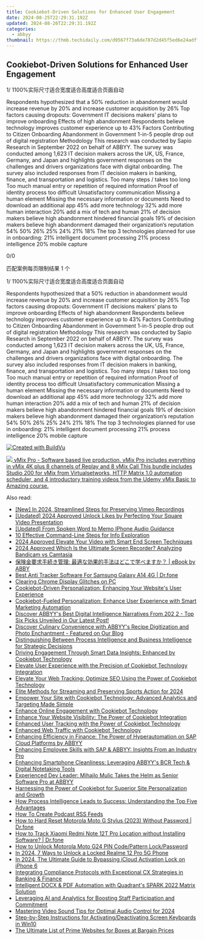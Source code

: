 ```yaml
---
title: Cookiebot-Driven Solutions for Enhanced User Engagement
date: 2024-08-25T22:29:31.192Z
updated: 2024-08-26T22:29:31.192Z
categories:
  - abbyy
thumbnail: https://thmb.techidaily.com/d9567f73a6de787d2d45f5ed6e24adff2914444a4a5e563757f01047c1bbc480.jpg
---
```


## Cookiebot-Driven Solutions for Enhanced User Engagement

1/ 1100%实际尺寸适合宽度适合高度适合页面自动

Respondents hypothesized that a 50% reduction in abandonment would increase revenue by 20% and increase customer acquisition by 26% Top factors causing dropouts: Government IT decisions makers’ plans to improve onboarding Effects of high abandonment Respondents believe technology improves customer experience up to 43% Factors Contributing to Citizen Onboarding Abandonment in Government 1-in-5 people drop out of digital registration Methodology This research was conducted by Sapio Research in September 2022 on behalf of ABBYY. The survey was conducted among 1,623 IT decision makers across the UK, US, France, Germany, and Japan and highlights government responses on the challenges and drivers organizations face with digital onboarding. The survey also included responses from IT decision makers in banking, finance, and transportation and logistics. Too many steps / takes too long Too much manual entry or repetition of required information Proof of identity process too difficult Unsatisfactory communication Missing a human element Missing the necessary information or documents Need to download an additional app 45% add more technology 32% add more human interaction 20% add a mix of tech and human 21% of decision makers believe high abandonment hindered financial goals 19% of decision makers believe high abandonment damaged their organization‘s reputation 54% 50% 26% 25% 24% 21% 18% The top 3 technologies planned for use in onboarding: 21% intelligent document processing 21% process intelligence 20% mobile capture 



0/0

匹配案例每页限制结果 1 个

1/ 1100%实际尺寸适合宽度适合高度适合页面自动

Respondents hypothesized that a 50% reduction in abandonment would increase revenue by 20% and increase customer acquisition by 26% Top factors causing dropouts: Government IT decisions makers’ plans to improve onboarding Effects of high abandonment Respondents believe technology improves customer experience up to 43% Factors Contributing to Citizen Onboarding Abandonment in Government 1-in-5 people drop out of digital registration Methodology This research was conducted by Sapio Research in September 2022 on behalf of ABBYY. The survey was conducted among 1,623 IT decision makers across the UK, US, France, Germany, and Japan and highlights government responses on the challenges and drivers organizations face with digital onboarding. The survey also included responses from IT decision makers in banking, finance, and transportation and logistics. Too many steps / takes too long Too much manual entry or repetition of required information Proof of identity process too difficult Unsatisfactory communication Missing a human element Missing the necessary information or documents Need to download an additional app 45% add more technology 32% add more human interaction 20% add a mix of tech and human 21% of decision makers believe high abandonment hindered financial goals 19% of decision makers believe high abandonment damaged their organization‘s reputation 54% 50% 26% 25% 24% 21% 18% The top 3 technologies planned for use in onboarding: 21% intelligent document processing 21% process intelligence 20% mobile capture 

[![Created with BuildVu](https://www.abbyy.com/buildvu-logo.png)](https://www.idrsolutions.com/online-pdf-to-html-converter)



<ins class="adsbygoogle"
     style="display:block"
     data-ad-format="autorelaxed"
     data-ad-client="ca-pub-7571918770474297"
     data-ad-slot="1223367746"></ins>



<ins class="adsbygoogle"
     style="display:block"
     data-ad-client="ca-pub-7571918770474297"
     data-ad-slot="8358498916"
     data-ad-format="auto"
     data-full-width-responsive="true"></ins>

<!-- affiliate ads begin -->
<a href="https://secure.2checkout.com/order/checkout.php?PRODS=30901410&QTY=1&AFFILIATE=108875&CART=1"> <img src="https://secure.avangate.com/images/merchant/ce9a6fb2becc2d235e62b125e9260102/products/copy_1_copy_vMixCallScreenshot1-large.jpg" border="0"> vMix Pro - Software based live production. vMix Pro includes everything in vMix 4K plus 8 channels of Replay and 8 vMix Call 
This bundle includes Studio 200 for vMix from Virtualsetworks, HTTP Matrix 1.0 automation scheduler, and 4 introductory training videos from the Udemy vMix Basic to Amazing course. </a>
<!-- affiliate ads end -->
<span class="atpl-alsoreadstyle">Also read:</span>
<div><ul>
<li><a href="https://video-capture.techidaily.com/new-in-2024-streamlined-steps-for-preserving-vimeo-recordings/"><u>[New] In 2024, Streamlined Steps for Preserving Vimeo Recordings</u></a></li>
<li><a href="https://facebook-video-content.techidaily.com/updated-2024-approved-unlock-likes-by-perfecting-your-square-video-presentation/"><u>[Updated] 2024 Approved  Unlock Likes by Perfecting Your Square Video Presentation</u></a></li>
<li><a href="https://on-screen-recording.techidaily.com/updated-from-spoken-word-to-memo-iphone-audio-guidance/"><u>[Updated] From Spoken Word to Memo  IPhone Audio Guidance</u></a></li>
<li><a href="https://win11.techidaily.com/10-effective-command-line-steps-for-info-exploration/"><u>10 Effective Command-Line Steps for Info Exploration</u></a></li>
<li><a href="https://youtube-videos.techidaily.com/2024-approved-elevate-your-video-with-smart-end-screen-techniques/"><u>2024 Approved  Elevate Your Video with Smart End Screen Techniques</u></a></li>
<li><a href="https://screen-sharing-recording.techidaily.com/2024-approved-which-is-the-ultimate-screen-recorder-analyzing-bandicam-vs-camtasia/"><u>2024 Approved  Which Is the Ultimate Screen Recorder? Analyzing Bandicam vs Camtasia</u></a></li>
<li><a href="https://solve-info.techidaily.com/ebook-by-abby/"><u>保険金要求手続き管理: 最適な効果的手法はどこで学べますか？ | eBook by ABBY</u></a></li>
<li><a href="https://android-location-track.techidaily.com/best-anti-tracker-software-for-samsung-galaxy-a14-4g-drfone-by-drfone-virtual-android/"><u>Best Anti Tracker Software For Samsung Galaxy A14 4G | Dr.fone</u></a></li>
<li><a href="https://windows11.techidaily.com/clearing-chrome-display-glitches-on-pc/"><u>Clearing Chrome Display Glitches on PC</u></a></li>
<li><a href="https://solve-info.techidaily.com/cookiebot-driven-personalization-enhancing-your-websites-user-experience/"><u>Cookiebot-Driven Personalization: Enhancing Your Website's User Experience</u></a></li>
<li><a href="https://solve-info.techidaily.com/cookiebot-fueled-personalization-enhance-user-experience-with-smart-marketing-automation/"><u>Cookiebot-Fueled Personalization: Enhance User Experience with Smart Marketing Automation</u></a></li>
<li><a href="https://solve-info.techidaily.com/discover-abbyys-best-digital-intelligence-narratives-from-202-2-top-six-picks-unveiled-in-our-latest-post/"><u>Discover ABBYY's Best Digital Intelligence Narratives From 202 2 - Top Six Picks Unveiled in Our Latest Post!</u></a></li>
<li><a href="https://solve-info.techidaily.com/discover-culinary-convenience-with-abbyys-recipe-digitization-and-photo-enchantment-featured-on-our-blog/"><u>Discover Culinary Convenience with ABBYY's Recipe Digitization and Photo Enchantment - Featured on Our Blog</u></a></li>
<li><a href="https://solve-info.techidaily.com/distinguishing-between-process-intelligence-and-business-intelligence-for-strategic-decisions/"><u>Distinguishing Between Process Intelligence and Business Intelligence for Strategic Decisions</u></a></li>
<li><a href="https://solve-info.techidaily.com/driving-engagement-through-smart-data-insights-enhanced-by-cookiebot-technology/"><u>Driving Engagement Through Smart Data Insights: Enhanced by Cookiebot Technology</u></a></li>
<li><a href="https://solve-info.techidaily.com/elevate-user-experience-with-the-precision-of-cookiebot-technology-integration/"><u>Elevate User Experience with the Precision of Cookiebot Technology Integration</u></a></li>
<li><a href="https://solve-info.techidaily.com/elevate-your-web-tracking-optimize-seo-using-the-power-of-cookiebot-technology/"><u>Elevate Your Web Tracking: Optimize SEO Using the Power of Cookiebot Technology</u></a></li>
<li><a href="https://on-screen-recording.techidaily.com/elite-methods-for-streaming-and-preserving-sports-action-for-2024/"><u>Elite Methods for Streaming and Preserving Sports Action for 2024</u></a></li>
<li><a href="https://solve-info.techidaily.com/empower-your-site-with-cookiebot-technology-advanced-analytics-and-targeting-made-simple/"><u>Empower Your Site with Cookiebot Technology: Advanced Analytics and Targeting Made Simple</u></a></li>
<li><a href="https://solve-info.techidaily.com/enhance-online-engagement-with-cookiebot-technology/"><u>Enhance Online Engagement with Cookiebot Technology</u></a></li>
<li><a href="https://solve-info.techidaily.com/enhance-your-website-visibility-the-power-of-cookiebot-integration/"><u>Enhance Your Website Visibility: The Power of Cookiebot Integration</u></a></li>
<li><a href="https://solve-info.techidaily.com/enhanced-user-tracking-with-the-power-of-cookiebot-technology/"><u>Enhanced User Tracking with the Power of Cookiebot Technology</u></a></li>
<li><a href="https://solve-info.techidaily.com/enhanced-web-traffic-with-cookiebot-technology/"><u>Enhanced Web Traffic with Cookiebot Technology</u></a></li>
<li><a href="https://solve-info.techidaily.com/enhancing-efficiency-in-finance-the-power-of-hyperautomation-on-sap-cloud-platforms-by-abbyy/"><u>Enhancing Efficiency in Finance: The Power of Hyperautomation on SAP Cloud Platforms by ABBYY</u></a></li>
<li><a href="https://solve-info.techidaily.com/enhancing-employee-skills-with-sap-and-abbyy-insights-from-an-industry-pro/"><u>Enhancing Employee Skills with SAP & ABBYY: Insights From an Industry Pro</u></a></li>
<li><a href="https://solve-info.techidaily.com/enhancing-smartphone-cleanliness-leveraging-abbyys-bcr-tech-and-digital-notetaking-tools/"><u>Enhancing Smartphone Cleanliness: Leveraging ABBYY's BCR Tech & Digital Notetaking Tools</u></a></li>
<li><a href="https://solve-info.techidaily.com/experienced-dev-leader-mihajlo-mulic-takes-the-helm-as-senior-software-pro-at-abbyy/"><u>Experienced Dev Leader: Mihajlo Mulic Takes the Helm as Senior Software Pro at ABBYY</u></a></li>
<li><a href="https://solve-info.techidaily.com/harnessing-the-power-of-cookiebot-for-superior-site-personalization-and-growth/"><u>Harnessing the Power of Cookiebot for Superior Site Personalization and Growth</u></a></li>
<li><a href="https://solve-info.techidaily.com/how-process-intelligence-leads-to-success-understanding-the-top-five-advantages/"><u>How Process Intelligence Leads to Success: Understanding the Top Five Advantages</u></a></li>
<li><a href="https://extra-lessons.techidaily.com/how-to-create-podcast-rss-feeds/"><u>How To Create Podcast RSS Feeds</u></a></li>
<li><a href="https://techidaily.com/how-to-hard-reset-motorola-moto-g-stylus-2023-without-password-drfone-by-drfone-reset-android-reset-android/"><u>How to Hard Reset Motorola Moto G Stylus (2023) Without Password | Dr.fone</u></a></li>
<li><a href="https://android-location-track.techidaily.com/how-to-track-xiaomi-redmi-note-12t-pro-location-without-installing-software-drfone-by-drfone-virtual-android/"><u>How to Track Xiaomi Redmi Note 12T Pro Location without Installing Software? | Dr.fone</u></a></li>
<li><a href="https://easy-unlock-android.techidaily.com/how-to-unlock-motorola-moto-g24-pin-codepattern-lockpassword-by-drfone-android/"><u>How to Unlock Motorola Moto G24 PIN Code/Pattern Lock/Password</u></a></li>
<li><a href="https://easy-unlock-android.techidaily.com/in-2024-7-ways-to-unlock-a-locked-realme-12-pro-5g-phone-by-drfone-android/"><u>In 2024, 7 Ways to Unlock a Locked Realme 12 Pro 5G Phone</u></a></li>
<li><a href="https://activate-lock.techidaily.com/in-2024-the-ultimate-guide-to-bypassing-icloud-activation-lock-on-iphone-6-by-drfone-ios/"><u>In 2024, The Ultimate Guide to Bypassing iCloud Activation Lock on iPhone 6</u></a></li>
<li><a href="https://solve-info.techidaily.com/integrating-compliance-protocols-with-exceptional-cx-strategies-in-banking-and-finance/"><u>Integrating Compliance Protocols with Exceptional CX Strategies in Banking & Finance</u></a></li>
<li><a href="https://solve-info.techidaily.com/intelligent-docx-and-pdf-automation-with-quadrants-spark-2022-matrix-solution/"><u>Intelligent DOCX & PDF Automation with Quadrant's SPARK 2022 Matrix Solution</u></a></li>
<li><a href="https://solve-info.techidaily.com/leveraging-ai-and-analytics-for-boosting-staff-participation-and-commitment/"><u>Leveraging AI and Analytics for Boosting Staff Participation and Commitment</u></a></li>
<li><a href="https://voice-adjusting.techidaily.com/mastering-video-sound-tips-for-optimal-audio-control-for-2024/"><u>Mastering Video Sound Tips for Optimal Audio Control for 2024</u></a></li>
<li><a href="https://tech-recovery.techidaily.com/step-by-step-instructions-for-activatingdeactivating-screen-keyboards-in-win10/"><u>Step-by-Step Instructions for Activating/Deactivating Screen Keyboards in Win10</u></a></li>
<li><a href="https://extra-tips.techidaily.com/the-ultimate-list-of-prime-websites-for-boxes-at-bargain-prices/"><u>The Ultimate List of Prime Websites for Boxes at Bargain Prices</u></a></li>
</ul></div>
